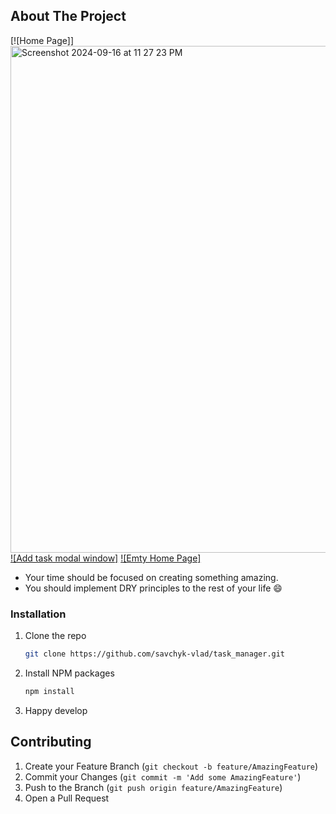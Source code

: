 <!-- ABOUT THE PROJECT -->
## About The Project

[![Home Page]] <img width="811" alt="Screenshot 2024-09-16 at 11 27 23 PM" src="https://github.com/user-attachments/assets/eedb1583-5e8b-4ebc-bf67-3ff5cc5060ad">
[![Add task modal window]](<img width="536" alt="Screenshot 2024-09-16 at 11 29 58 PM" src="https://github.com/user-attachments/assets/5f33ea40-4925-4520-bc2a-c78682ae2d03">)
[![Emty Home Page]](<img width="555" alt="Screenshot 2024-09-16 at 11 31 07 PM" src="https://github.com/user-attachments/assets/0b19adde-2186-416d-95ea-c8331c7a3242">)



* Your time should be focused on creating something amazing.
* You should implement DRY principles to the rest of your life :smile:

### Installation

1. Clone the repo
   ```sh
   git clone https://github.com/savchyk-vlad/task_manager.git
   ```
2. Install NPM packages
   ```sh
   npm install
   ```
3. Happy develop



<!-- CONTRIBUTING -->
## Contributing

1. Create your Feature Branch (`git checkout -b feature/AmazingFeature`)
2. Commit your Changes (`git commit -m 'Add some AmazingFeature'`)
3. Push to the Branch (`git push origin feature/AmazingFeature`)
4. Open a Pull Request



